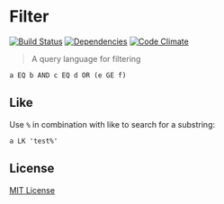 # Filter

[![Build Status](https://travis-ci.org/netiam/filter.svg)](https://travis-ci.org/netiam/filter)
[![Dependencies](https://david-dm.org/netiam/filter.svg)](https://david-dm.org/netiam/filter)
[![Code Climate](https://codeclimate.com/github/netiam/filter/badges/gpa.svg)](https://codeclimate.com/github/netiam/filter)

> A query language for filtering

```http
a EQ b AND c EQ d OR (e GE f)
```

## Like

Use `%` in combination with like to search for a substring:

```http
a LK 'test%'
```

## License

[MIT License](https://opensource.org/licenses/MIT)
